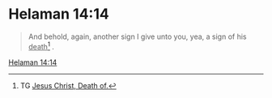 # Helaman 14:14

> And behold, again, another sign I give unto you, yea, a sign of his <u>death</u>[^a] .

[Helaman 14:14](https://www.churchofjesuschrist.org/study/scriptures/bofm/hel/14?lang=eng&id=p14#p14)


[^a]: TG [Jesus Christ, Death of.](https://www.churchofjesuschrist.org/study/scriptures/tg/jesus-christ-death-of?lang=eng)
